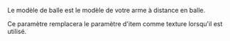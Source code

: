 Le modèle de balle est le modèle de votre arme à distance en balle.

Ce paramètre remplacera le paramètre d'item comme texture lorsqu'il est utilisé.